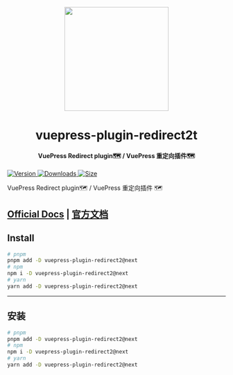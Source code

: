<!-- markdownlint-disable -->
<p align="center">
  <img width="240" src="https://vuepress-theme-hope.github.io/v2/logo.svg" style="text-align: center;">
</p>
<h1 align="center">vuepress-plugin-redirect2t</h1>
<h4 align="center">VuePress Redirect plugin🗺️ / VuePress 重定向插件🗺️</h4>

[![Version](https://img.shields.io/npm/v/vuepress-plugin-redirect2/next.svg?style=flat-square&logo=npm) ![Downloads](https://img.shields.io/npm/dm/vuepress-plugin-redirect2.svg?style=flat-square&logo=npm) ![Size](https://img.shields.io/bundlephobia/min/vuepress-plugin-redirect2?style=flat-square&logo=npm)](https://www.npmjs.com/package/vuepress-plugin-redirect2)

<!-- markdownlint-restore -->

VuePress Redirect plugin🗺️ / VuePress 重定向插件 🗺️

## [Official Docs](https://vuepress-theme-hope.github.io/v2/redirect/) | [官方文档](https://vuepress-theme-hope.gitee.io/v2/redirect/zh/)

## Install

```bash
# pnpm
pnpm add -D vuepress-plugin-redirect2@next
# npm
npm i -D vuepress-plugin-redirect2@next
# yarn
yarn add -D vuepress-plugin-redirect2@next
```

---

## 安装

```bash
# pnpm
pnpm add -D vuepress-plugin-redirect2@next
# npm
npm i -D vuepress-plugin-redirect2@next
# yarn
yarn add -D vuepress-plugin-redirect2@next
```
